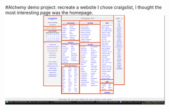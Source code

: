 #Alchemy demo project: recreate a website
I chose craigslist, I thought the most interesting page was the homepage.
![wireframe](./assets/wireframe.png)

